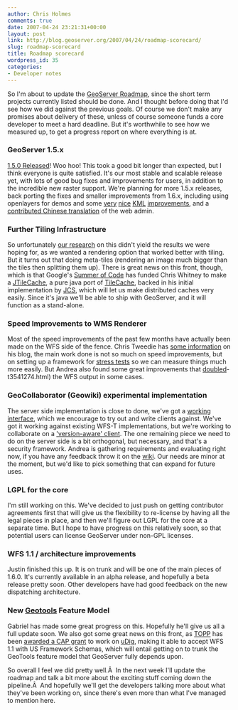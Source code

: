 ```yaml
---
author: Chris Holmes
comments: true
date: 2007-04-24 23:21:31+00:00
layout: post
link: http://blog.geoserver.org/2007/04/24/roadmap-scorecard/
slug: roadmap-scorecard
title: Roadmap scorecard
wordpress_id: 35
categories:
- Developer notes
---
```


So I'm about to update the [GeoServer Roadmap](http://docs.codehaus.org/display/GEOS/Roadmap), since the short term projects currently listed should be done.  And I thought before doing that I'd see how we did against the previous goals.  Of course we don't make any promises about delivery of these, unless of course someone funds a core developer to meet a hard deadline.  But it's worthwhile to see how we measured up, to get a progress report on where everything is at.


### GeoServer 1.5.x


[1.5.0 Released](http://blog.geoserver.org/2007/04/18/geoserver-150-released/)!  Woo hoo!  This took a good bit longer than expected, but I think everyone is quite satisfied.  It's our most stable and scalable release yet, with lots of good bug fixes and improvements for users, in addition to the incredible new raster support.  We're planning for more 1.5.x releases, back porting the fixes and smaller improvements from 1.6.x, including using openlayers for demos and some [very](http://docs.codehaus.org/display/GEOSDOC/KML+Placemark+Templates) [nice](http://jira.codehaus.org/browse/GEOS-1040) [KML](http://jira.codehaus.org/browse/GEOS-1034) [improvements](http://jira.codehaus.org/browse/GEOS-993), and a [contributed Chinese translation](http://jira.codehaus.org/browse/GEOS-1056) of the web admin.


### Further Tiling Infrastructure


So unfortunately [our research](http://docs.codehaus.org/display/GEOS/Rendering+and+tiling+issues+research) on this didn't yield the results we were hoping for, as we wanted a rendering option that worked better with tiling.  But it turns out that doing meta-tiles (rendering an image much bigger than the tiles then splitting them up).  There is great news on this front, though, which is that Google's [Summer of Code](http://code.google.com/soc/) has funded Chris Whitney to make a [JTileCache](http://code.google.com/soc/osgeo/appinfo.html?csaid=FED722EC29A37BC5), a pure java port of [TileCache](http://labs.metacarta.com/wms-c), backed in his initial implementation by [JCS](http://jakarta.apache.org/jcs/index.html), which will let us make distributed caches very easily.  Since it's java we'll be able to ship with GeoServer, and it will function as a stand-alone.


### Speed Improvements to WMS Renderer


Most of the speed improvements of the past few months have actually been made on the WFS side of the fence.  Chris Tweedie has [some information](http://chris.narx.net/2007/04/20/geoserver-testing/) on his blog, the main work done is not so much on speed improvements, but on setting up a framework for [stress tests](http://docs.codehaus.org/display/GEOS/Stress+Testing) so we can measure things much more easily.  But Andrea also found some great improvements that [doubled](http://www.nabble.com/And-as-if-by-magic,-Geoserver-doubled-its-WFS-serving-speed-:-)-t3541274.html) the WFS output in some cases.


### GeoCollaborator (Geowiki) experimental implementation


The server side implementation is close to done, we've got a [working](http://docs.codehaus.org/display/GEOS/Trying+out+the+early+WFS-V+prototype) [interface](http://docs.codehaus.org/display/GEOS/Versioning+WFS+-+Protocol+considerations), which we encourage to try out and write clients against.  We've got it working against existing WFS-T implementations, but we're working to collaborate on a ['version-aware' client](http://docs.codehaus.org/display/GEOS/Versioning+WFS+-+Client+side+thoughts).  The one remaining piece we need to do on the server side is a bit orthogonal, but necessary, and that's a security framework.  Andrea is gathering requirements and evaluating right now, if you have any feedback throw it on the [wiki](http://docs.codehaus.org/display/GEOSDEV/Geoserver+authentication+and+authorization+subsystem).  Our needs are minor at the moment, but we'd like to pick something that can expand for future uses.


### LGPL for the core


I'm still working on this.  We've decided to just push on getting contributor agreements first that will give us the flexibility to re-license by having all the legal pieces in place, and then we'll figure out LGPL for the core at a separate time.  But I hope to have progress on this relatively soon, so that potential users can license GeoServer under non-GPL licenses.


### WFS 1.1 / architecture improvements


Justin finished this up.  It is on trunk and will be one of the main pieces of 1.6.0.  It's currently available in an alpha release, and hopefully a beta release pretty soon.  Other developers have had good feedback on the new dispatching architecture.


### New [Geotools](http://docs.codehaus.org/display/GEOT/Home) Feature Model


Gabriel has made some great progress on this.  Hopefully he'll give us all a full update soon.  We also got some great news on this front, as [TOPP](http://topp.openplans.org) has been [awarded a CAP grant](http://www.fgdc.gov/grants/2007CAP/Category2/07HQAG-NY/) to work on [uDig](http://udig.refractions.net), making it able to accept WFS 1.1 with US Framework Schemas, which will entail getting on to trunk the GeoTools feature model that GeoServer fully depends upon.

So overall I feel we did pretty well.Â  In the next week I'll update the roadmap and talk a bit more about the exciting stuff coming down the pipeline.Â  And hopefully we'll get the developers talking more about what they've been working on, since there's even more than what I've managed to mention here.
